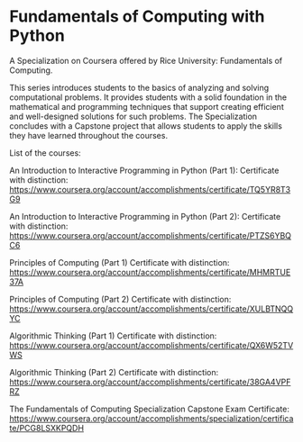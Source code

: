 <h1>Fundamentals of Computing with Python</h1>
A Specialization on Coursera offered by Rice University: Fundamentals of Computing. 

This series introduces students to the basics of analyzing and solving computational problems. It provides students with a solid foundation in the mathematical and programming techniques that support creating efficient and well-designed solutions for such problems. The Specialization concludes with a Capstone project that allows students to apply the skills they have learned throughout the courses.

List of the courses:

An Introduction to Interactive Programming in Python (Part 1): 
Certificate with distinction: https://www.coursera.org/account/accomplishments/certificate/TQ5YR8T3G9 

An Introduction to Interactive Programming in Python (Part 2):
Certificate with distinction: https://www.coursera.org/account/accomplishments/certificate/PTZS6YBQC6

Principles of Computing (Part 1)
Certificate with distinction: https://www.coursera.org/account/accomplishments/certificate/MHMRTUE37A

Principles of Computing (Part 2)
Certificate with distinction: https://www.coursera.org/account/accomplishments/certificate/XULBTNQQYC

Algorithmic Thinking (Part 1)
Certificate with distinction: https://www.coursera.org/account/accomplishments/certificate/QX6W52TVWS

Algorithmic Thinking (Part 2)
Certificate with distinction: https://www.coursera.org/account/accomplishments/certificate/38GA4VPFRZ

The Fundamentals of Computing Specialization Capstone Exam
Certificate: https://www.coursera.org/account/accomplishments/specialization/certificate/PCG8LSXKPQDH
